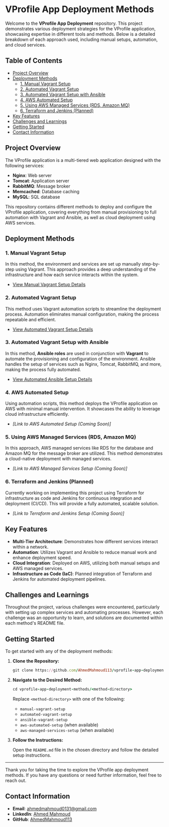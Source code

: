 # VProfile App Deployment Methods

Welcome to the **VProfile App Deployment** repository. This project demonstrates various deployment strategies for the VProfile application, showcasing expertise in different tools and methods. Below is a detailed breakdown of each approach used, including manual setups, automation, and cloud services.

## Table of Contents

- [Project Overview](#project-overview)
- [Deployment Methods](#deployment-methods)
  - [1. Manual Vagrant Setup](#1-manual-vagrant-setup)
  - [2. Automated Vagrant Setup](#2-automated-vagrant-setup)
  - [3. Automated Vagrant Setup with Ansible](#3-automated-vagrant-setup-with-ansible)
  - [4. AWS Automated Setup](#4-aws-automated-setup)
  - [5. Using AWS Managed Services (RDS, Amazon MQ)](#5-using-aws-managed-services-rds-amazon-mq)
  - [6. Terraform and Jenkins (Planned)](#6-terraform-and-jenkins-planned)
- [Key Features](#key-features)
- [Challenges and Learnings](#challenges-and-learnings)
- [Getting Started](#getting-started)
- [Contact Information](#contact-information)

## Project Overview

The VProfile application is a multi-tiered web application designed with the following services:

- **Nginx**: Web server
- **Tomcat**: Application server
- **RabbitMQ**: Message broker
- **Memcached**: Database caching
- **MySQL**: SQL database

This repository contains different methods to deploy and configure the VProfile application, covering everything from manual provisioning to full automation with Vagrant and Ansible, as well as cloud deployment using AWS services.

## Deployment Methods

### 1. Manual Vagrant Setup

In this method, the environment and services are set up manually step-by-step using Vagrant. This approach provides a deep understanding of the infrastructure and how each service interacts within the system.

- [View Manual Vagrant Setup Details](./manual-vagrant-setup/README.md)

### 2. Automated Vagrant Setup

This method uses Vagrant automation scripts to streamline the deployment process. Automation eliminates manual configuration, making the process repeatable and efficient.

- [View Automated Vagrant Setup Details](./automated-vagrant-setup/README.md)

### 3. Automated Vagrant Setup with Ansible

In this method, **Ansible roles** are used in conjunction with **Vagrant** to automate the provisioning and configuration of the environment. Ansible handles the setup of services such as Nginx, Tomcat, RabbitMQ, and more, making the process fully automated.

- [View Automated Ansible Setup Details](./ansible-vagrant-setup/README.md)

### 4. AWS Automated Setup

Using automation scripts, this method deploys the VProfile application on AWS with minimal manual intervention. It showcases the ability to leverage cloud infrastructure efficiently.

- *[Link to AWS Automated Setup (Coming Soon)]*

### 5. Using AWS Managed Services (RDS, Amazon MQ)

In this approach, AWS managed services like RDS for the database and Amazon MQ for the message broker are utilized. This method demonstrates a cloud-native deployment with managed services.

- *[Link to AWS Managed Services Setup (Coming Soon)]*

### 6. Terraform and Jenkins (Planned)

Currently working on implementing this project using Terraform for infrastructure as code and Jenkins for continuous integration and deployment (CI/CD). This will provide a fully automated, scalable solution.

- *[Link to Terraform and Jenkins Setup (Coming Soon)]*

## Key Features

- **Multi-Tier Architecture**: Demonstrates how different services interact within a network.
- **Automation**: Utilizes Vagrant and Ansible to reduce manual work and enhance deployment speed.
- **Cloud Integration**: Deployed on AWS, utilizing both manual setups and AWS managed services.
- **Infrastructure as Code (IaC)**: Planned integration of Terraform and Jenkins for automated deployment pipelines.

## Challenges and Learnings

Throughout the project, various challenges were encountered, particularly with setting up complex services and automating processes. However, each challenge was an opportunity to learn, and solutions are documented within each method's README file.

## Getting Started

To get started with any of the deployment methods:

1. **Clone the Repository:**

   ```ruby
   git clone https://github.com/AhmedMahmoud113/vprofile-app-deployment-methods.git
   ```

2. **Navigate to the Desired Method:**

   ```ruby
   cd vprofile-app-deployment-methods/<method-directory>
   ```

   Replace `<method-directory>` with one of the following:

   - `manual-vagrant-setup`
   - `automated-vagrant-setup`
   - `ansible-vagrant-setup`
   - `aws-automated-setup` (when available)
   - `aws-managed-services-setup` (when available)

3. **Follow the Instructions:**

   Open the `README.md` file in the chosen directory and follow the detailed setup instructions.

---

Thank you for taking the time to explore the VProfile app deployment methods. If you have any questions or need further information, feel free to reach out.

## Contact Information

- **Email**: [ahmedmahmoud0131@gmail.com](mailto:ahmedmahmoud0131@gmail.com)
- **LinkedIn**: [Ahmed Mahmoud](https://www.linkedin.com/in/ahmed-mahmoud-03b938238/)
- **GitHub**: [AhmedMahmoud113](https://github.com/AhmedMahmoud113)
